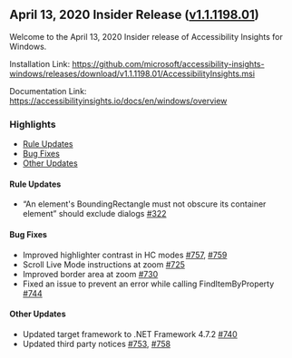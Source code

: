## April 13, 2020 Insider Release ([v1.1.1198.01](https://github.com/Microsoft/accessibility-insights-windows/releases/tag/v1.1.1198.01))

Welcome to the April 13, 2020 Insider release of Accessibility Insights for Windows.

Installation Link: https://github.com/microsoft/accessibility-insights-windows/releases/download/v1.1.1198.01/AccessibilityInsights.msi

Documentation Link: https://accessibilityinsights.io/docs/en/windows/overview

### Highlights

- [Rule Updates](#rule-updates)
- [Bug Fixes](#bug-fixes)
- [Other Updates](#other-updates)

#### Rule Updates

- “An element's BoundingRectangle must not obscure its container element” should exclude dialogs [#322](https://github.com/microsoft/axe-windows/issues/322)

#### Bug Fixes

- Improved highlighter contrast in HC modes [#757](https://github.com/microsoft/accessibility-insights-windows/pull/757), [#759](https://github.com/microsoft/accessibility-insights-windows/pull/759)
- Scroll Live Mode instructions at zoom [#725](https://github.com/microsoft/accessibility-insights-windows/pull/725)
- Improved border area at zoom [#730](https://github.com/microsoft/accessibility-insights-windows/pull/730)
- Fixed an issue to prevent an error while calling FindItemByProperty [#744](https://github.com/microsoft/accessibility-insights-windows/issues/744)

#### Other Updates

- Updated target framework to .NET Framework 4.7.2 [#740](https://github.com/microsoft/accessibility-insights-windows/pull/740)
- Updated third party notices [#753](https://github.com/microsoft/accessibility-insights-windows/pull/753), [#758](https://github.com/microsoft/accessibility-insights-windows/pull/758)
